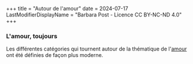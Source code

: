 +++
title = "Autour de l'amour"
date = 2024-07-17
LastModifierDisplayName = "Barbara Post - Licence CC BY-NC-ND 4.0"
+++
### L'amour, toujours

Les différentes catégories qui tournent autour de la thématique de l'[amour](/tags/amour) ont été définies de façon plus moderne.